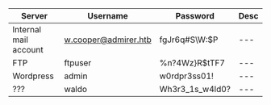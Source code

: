 | Server | Username | Password | Desc | 
| --- | --- | --- | --- | 
| Internal mail account | w.cooper@admirer.htb | fgJr6q#S\W:$P | --- |
| FTP | ftpuser | %n?4Wz}R$tTF7 | --- |
| Wordpress | admin | w0rdpr3ss01! | --- |
| ??? | waldo | Wh3r3_1s_w4ld0? | --- |

